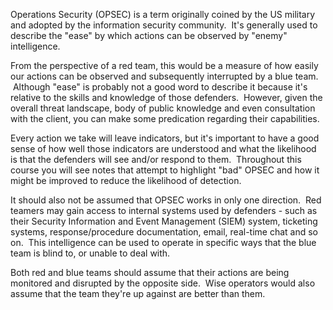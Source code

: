 Operations Security (OPSEC) is a term originally coined by the US military and adopted by the information security community.  It's generally used to describe the "ease" by which actions can be observed by "enemy" intelligence.

From the perspective of a red team, this would be a measure of how easily our actions can be observed and subsequently interrupted by a blue team.  Although "ease" is probably not a good word to describe it because it's relative to the skills and knowledge of those defenders.  However, given the overall threat landscape, body of public knowledge and even consultation with the client, you can make some predication regarding their capabilities.

Every action we take will leave indicators, but it's important to have a good sense of how well those indicators are understood and what the likelihood is that the defenders will see and/or respond to them.  Throughout this course you will see notes that attempt to highlight "bad" OPSEC and how it might be improved to reduce the likelihood of detection.

It should also not be assumed that OPSEC works in only one direction.  Red teamers may gain access to internal systems used by defenders - such as their Security Information and Event Management (SIEM) system, ticketing systems, response/procedure documentation, email, real-time chat and so on.  This intelligence can be used to operate in specific ways that the blue team is blind to, or unable to deal with.

Both red and blue teams should assume that their actions are being monitored and disrupted by the opposite side.  Wise operators would also assume that the team they're up against are better than them.